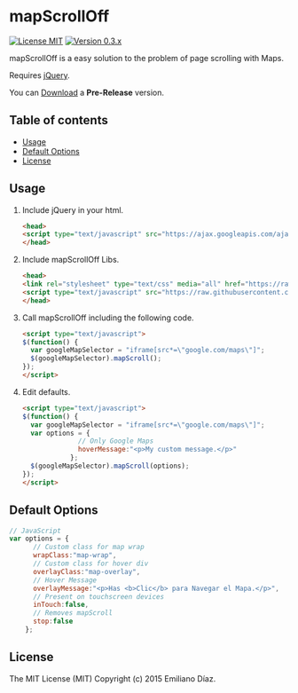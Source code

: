 # mapScrollOff
[![License MIT](https://img.shields.io/badge/license-MIT-blue.svg)](https://github.com/diazemiliano/mapScrollOff/blob/master/LICENSE)
[![Version  0.3.x](https://img.shields.io/badge/version-0.3.x-orange.svg)](https://github.com/diazemiliano/mapScrollOff/releases)

mapScrollOff is a easy solution to the problem of page scrolling with Maps.

Requires [jQuery](http://www.jquery.com).

You can [Download](https://github.com/diazemiliano/mapScrollOff/releases) a **Pre-Release** version.

## Table of contents
- [Usage](#usage)
- [Default Options](#default-options)
- [License](#license)

## Usage
1. Include jQuery in your html.

      ``` html
      <head>
      <script type="text/javascript" src="https://ajax.googleapis.com/ajax/libs/jquery/2.1.3/jquery.min.js?ver=2.1.3"></script>
      </head>
      ```

2. Include mapScrollOff Libs.

      ``` html
      <head>
      <link rel="stylesheet" type="text/css" media="all" href="https://raw.githubusercontent.com/diazemiliano/mapScrollOff/master/style.css">
      <script type="text/javascript" src="https://raw.githubusercontent.com/diazemiliano/mapScrollOff/master/mapScrollOff.js"></script>
      </head>
      ```

3. Call mapScrollOff including the following code.

      ``` html
      <script type="text/javascript">
      $(function() {
        var googleMapSelector = "iframe[src*=\"google.com/maps\"]";
        $(googleMapSelector).mapScroll();
      });
      </script>
      ```

4. Edit defaults.

      ``` html
      <script type="text/javascript">
      $(function() {
        var googleMapSelector = "iframe[src*=\"google.com/maps\"]";
        var options = {
                    // Only Google Maps
                    hoverMessage:"<p>My custom message.</p>"
                  };
        $(googleMapSelector).mapScroll(options);
      });
      </script>
      ```

## Default Options
``` javascript
// JavaScript
var options = {
      // Custom class for map wrap
      wrapClass:"map-wrap",
      // Custom class for hover div
      overlayClass:"map-overlay",
      // Hover Message
      overlayMessage:"<p>Has <b>Clic</b> para Navegar el Mapa.</p>",
      // Present on touchscreen devices
      inTouch:false,
      // Removes mapScroll
      stop:false
    };
```

## License
The MIT License (MIT) Copyright (c) 2015 Emiliano Díaz.
